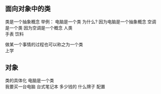 ## 面向对象中的类
类是一个抽象概念
举例： 电脑是一个类  为什么? 因为电脑是一个抽象概念 
空调  是一个类  因为空调是一个概念 
人类  
手表
饮料

做某一个事情的过程也可以称之为一个类  
上学 

## 对象
类的具体化
电脑是一个类  
我要买一台电脑  台式笔记本  多少钱的 什么牌子 配置



